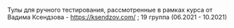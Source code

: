  Тулы для ручного тестирования, рассмотренные в рамках курса от Вадима Ксендзова - https://ksendzov.com/ ; 19 группа (06.2021 - 10.2021)
 
